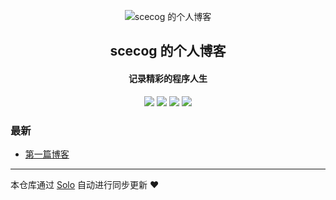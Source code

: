 <p align="center"><img alt="scecog 的个人博客" src="https://static.b3log.org/images/brand/solo-32.png"></p><h2 align="center">
scecog 的个人博客
</h2>

<h4 align="center">记录精彩的程序人生</h4>
<p align="center"><a title="scecog 的个人博客" target="_blank" href="https://github.com/scecog/solo-blog"><img src="https://img.shields.io/github/last-commit/scecog/solo-blog.svg?style=flat-square&color=FF9900"></a>
<a title="GitHub repo size in bytes" target="_blank" href="https://github.com/scecog/solo-blog"><img src="https://img.shields.io/github/repo-size/scecog/solo-blog.svg?style=flat-square"></a>
<a title="Solo Version" target="_blank" href="https://github.com/b3log/solo/releases"><img src="https://img.shields.io/badge/solo-3.6.7-f1e05a.svg?style=flat-square&color=blueviolet"></a>
<a title="Hits" target="_blank" href="https://github.com/b3log/hits"><img src="https://hits.b3log.org/scecog/solo-blog.svg"></a></p>

### 最新

* [第一篇博客](https://www.jaysunshine.club/articles/2019/11/23/1574477681079.html)



---

本仓库通过 [Solo](https://github.com/b3log/solo) 自动进行同步更新 ❤️ 